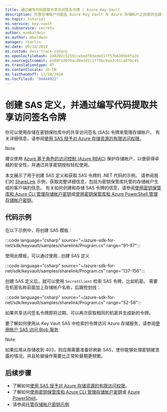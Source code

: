 ```yaml
---
title: 通过编写代码提取共享访问签名令牌 | Azure Key Vault
description: 托管存储帐户功能在 Azure Key Vault 与 Azure 存储帐户之间提供无缝集成。 此示例使用 Azure SDK for .NET 管理 SAS 令牌。
ms.topic: tutorial
ms.service: key-vault
ms.subservice: secrets
author: msmbaldwin
ms.author: mbaldwin
manager: rkarlin
ms.date: 09/10/2019
ms.custom: devx-track-csharp
ms.openlocfilehash: 2a0202c5259ccebedf03ade217f57b6305b9fa1b
ms.sourcegitcommit: 6109f1d9f0acd8e5d1c1775bc9aa7c61ca076c45
ms.translationtype: HT
ms.contentlocale: zh-CN
ms.lasthandoff: 11/10/2020
ms.locfileid: "94444922"
---
```

# <a name="create-sas-definition-and-fetch-shared-access-signature-tokens-in-code"></a>创建 SAS 定义，并通过编写代码提取共享访问签名令牌

你可以使用存储在密钥保险库中的共享访问签名 (SAS) 令牌来管理存储帐户。 有关详细信息，请参阅[使用 SAS 授予对 Azure 存储资源的有限访问权限](../../storage/common/storage-sas-overview.md)。

> [!NOTE]
> 建议使用 [Azure 基于角色的访问控制 (Azure RBAC)](../../storage/common/storage-auth-aad.md) 保护存储帐户，以便获得卓越的安全性，并通过共享密钥授权轻松使用。

本文展示了用于创建 SAS 定义和获取 SAS 令牌的 .NET 代码的示例。 请参阅我们的 [ShareLink](/samples/azure/azure-sdk-for-net/share-link/) 示例，获取完整详细信息，包括为密钥保管库托管的存储帐户生成的客户端的信息。 有关如何创建和存储 SAS 令牌的信息，请参阅[使用密钥保管库和 Azure CLI 管理存储帐户密钥](overview-storage-keys.md)或[使用密钥保管库和 Azure PowerShell 管理存储帐户密钥](overview-storage-keys-powershell.md)。

## <a name="code-samples"></a>代码示例

在以下示例中，将创建 SAS 模板：

:::code language="csharp" source="~/azure-sdk-for-net/sdk/keyvault/samples/sharelink/Program.cs" range="91-97":::

使用此模板，可以通过使用...创建 SAS 定义 

:::code language="csharp" source="~/azure-sdk-for-net/sdk/keyvault/samples/sharelink/Program.cs" range="137-156":::

创建 SAS 定义后，就可以使用 `SecretClient` 检索 SAS 令牌，比如机密。 需要在机密名称前面加上存储帐户名称，后跟短划线：

:::code language="csharp" source="~/azure-sdk-for-net/sdk/keyvault/samples/sharelink/Program.cs" range="52-58":::

如果共享访问签名令牌即将过期，可以再次获取相同的机密并生成新的令牌。

要了解如何使用从 Key Vault SAS 中检索的令牌访问 Azure 存储服务，请参阅[使用帐户 SAS 访问 Blob 服务](../../storage/common/storage-account-sas-create-dotnet.md#use-an-account-sas-from-a-client)

> [!NOTE]
> 如果应用从存储收到 403，则应用需要准备好刷新 SAS，使你能够处理密钥被泄露的情况，并且轮替操作需要比正常轮替期更频繁。 

## <a name="next-steps"></a>后续步骤
- 了解如何[使用 SAS 授予对 Azure 存储资源的有限访问权限](../../storage/common/storage-sas-overview.md)。
- 了解如何[使用密钥保管库和 Azure CLI 管理存储帐户密钥](overview-storage-keys.md)或 [Azure PowerShell](overview-storage-keys-powershell.md)。
- 请参阅[托管存储帐户密钥示例](https://github.com/Azure-Samples?utf8=%E2%9C%93&q=key+vault+storage&type=&language=)